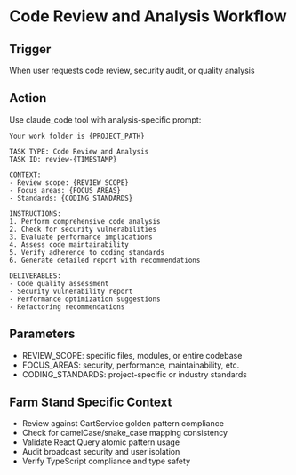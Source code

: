 # Code Review and Analysis Workflow

## Trigger
When user requests code review, security audit, or quality analysis

## Action
Use claude_code tool with analysis-specific prompt:

```
Your work folder is {PROJECT_PATH}

TASK TYPE: Code Review and Analysis
TASK ID: review-{TIMESTAMP}

CONTEXT:
- Review scope: {REVIEW_SCOPE}
- Focus areas: {FOCUS_AREAS}
- Standards: {CODING_STANDARDS}

INSTRUCTIONS:
1. Perform comprehensive code analysis
2. Check for security vulnerabilities
3. Evaluate performance implications
4. Assess code maintainability
5. Verify adherence to coding standards
6. Generate detailed report with recommendations

DELIVERABLES:
- Code quality assessment
- Security vulnerability report
- Performance optimization suggestions
- Refactoring recommendations
```

## Parameters
- REVIEW_SCOPE: specific files, modules, or entire codebase
- FOCUS_AREAS: security, performance, maintainability, etc.
- CODING_STANDARDS: project-specific or industry standards

## Farm Stand Specific Context
- Review against CartService golden pattern compliance
- Check for camelCase/snake_case mapping consistency
- Validate React Query atomic pattern usage
- Audit broadcast security and user isolation
- Verify TypeScript compliance and type safety
